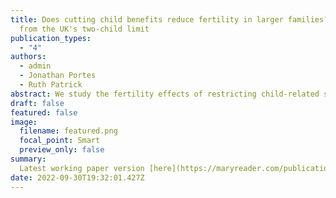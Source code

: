 ```yaml
---
title: Does cutting child benefits reduce fertility in larger families? Evidence
  from the UK's two-child limit
publication_types:
  - "4"
authors:
  - admin
  - Jonathan Portes
  - Ruth Patrick
abstract: We study the fertility effects of restricting child-related social assistance to the first two children in the family. As of April 2017, all third and subsequent children born to low-income families in the UK were made ineligible for approximately 3000 GBP of means-tested child benefits per year. We leverage administrative births microdata to estimate the impact of the two-child limit on higher-order births with a triple differences approach. We find some suggestive evidence of a decline in higher-order fertility among low-income families. However, effects are not statistically significant and compared to previous research in the UK and elsewhere, the implied elasticities are small.
draft: false
featured: false
image:
  filename: featured.png
  focal_point: Smart
  preview_only: false
summary:
  Latest working paper version [here](https://maryreader.com/publication/does-cutting-child-benefits-reduce-fertility-in-larger-families-evidence-from-the-uks-two-child-limit.pdf).
date: 2022-09-30T19:32:01.427Z
---
```

